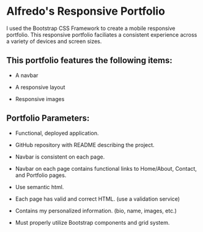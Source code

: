 # Alfredo's Responsive Portfolio

I used the Bootstrap CSS Framework to create a mobile responsive portfolio. This responsive portfolio faciliates a consistent experience across a variety of devices and screen sizes.

## This portfolio features the following items:

   * A navbar

   * A responsive layout

   * Responsive images


## Portfolio Parameters:

* Functional, deployed application.

* GitHub repository with README describing the project.

* Navbar is consistent on each page.

* Navbar on each page contains functional links to Home/About, Contact, and Portfolio pages.

* Use semantic html.

* Each page has valid and correct HTML. (use a validation service)

* Contains my personalized information. (bio, name, images, etc.)

* Must properly utilize Bootstrap components and grid system.